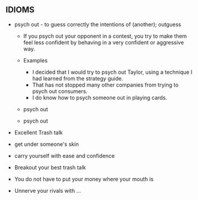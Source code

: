 ## IDIOMS

- psych out - to guess correctly the intentions of (another); outguess

  - If you psych out your opponent in a contest, you try to make them feel less
    confident by behaving in a very confident or aggressive way.
  - Examples

    - I decided that I would try to psych out Taylor, using a technique I had learned from the strategy guide.
    - That has not stopped many other companies from trying to psych out consumers.
    - I do know how to psych someone out in playing cards.

  - psych <someone> out
  - psych out <someone>

- Excellent Trash talk
- get under someone's skin
- carry yourself with ease and confidence
- Breakout your best trash talk
- You do not have to put your money where your mouth is
- Unnerve your rivals with ...
